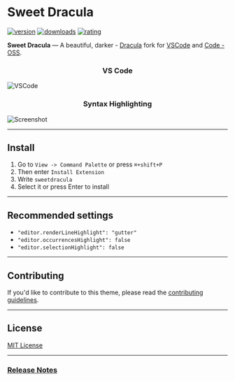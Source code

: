 # Sweet Dracula

[![version](https://vsmarketplacebadge.apphb.com/version-short/PROxZIMA.sweetdracula.svg)](https://marketplace.visualstudio.com/items?itemName=PROxZIMA.sweetdracula)
[![downloads](https://vsmarketplacebadge.apphb.com/downloads-short/PROxZIMA.sweetdracula.svg)](https://marketplace.visualstudio.com/items?itemName=PROxZIMA.sweetdracula)
[![rating](https://vsmarketplacebadge.apphb.com/rating-short/PROxZIMA.sweetdracula.svg)](https://marketplace.visualstudio.com/items?itemName=PROxZIMA.sweetdracula)

**Sweet Dracula** — A beautiful, darker - [Dracula](https://github.com/dracula/visual-studio-code) fork for [VSCode](https://marketplace.visualstudio.com/items?itemName=PROxZIMA.sweetdracula) and [Code - OSS](https://open-vsx.org/extension/PROxZIMA/sweetdracula).

<h3 align="center"><b>VS Code</b></h3>

![VSCode](https://raw.githubusercontent.com/PROxZIMA/sweet-dracula/master/assets/vscode.png)

<h3 align="center"><b>Syntax Highlighting</b></h3>

![Screenshot](https://raw.githubusercontent.com/PROxZIMA/sweet-dracula/master/assets/preview.png)

---

## Install

1. Go to `View -> Command Palette` or press `⌘+shift+P`
2. Then enter `Install Extension`
3. Write `sweetdracula`
4. Select it or press Enter to install

---

## Recommended settings

- `"editor.renderLineHighlight": "gutter"`
- `"editor.occurrencesHighlight": false`
- `"editor.selectionHighlight": false`

---

## Contributing

If you'd like to contribute to this theme, please read the [contributing guidelines](https://github.com/PROxZIMA/sweet-dracula/blob/master/.github/CONTRIBUTING.md).

---

## License

[MIT License](https://github.com/PROxZIMA/sweet-dracula/blob/master/LICENSE)

---

### [Release Notes](https://github.com/PROxZIMA/sweet-dracula/blob/master/CHANGELOG.md)
